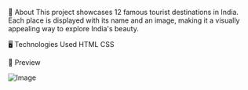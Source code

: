 
📌 About
This project showcases 12 famous tourist destinations in India. Each place is displayed with its name and an image, making it a visually appealing way to explore India's beauty.

🖥️ Technologies Used
HTML
CSS

🎨 Preview

![Image](https://github.com/user-attachments/assets/ff8de2ec-49dd-4daf-9de7-7165d42d147f)
